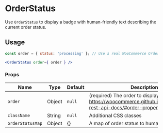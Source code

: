 OrderStatus
===

Use `OrderStatus` to display a badge with human-friendly text describing the current order status.

## Usage

```jsx
const order = { status: 'processing' }; // Use a real WooCommerce Order here.

<OrderStatus order={ order } />
```

### Props

Name | Type | Default | Description
--- | --- | --- | ---
`order` | Object | `null` | (required) The order to display a status for. See: https://woocommerce.github.io/woocommerce-rest-api-docs/#order-properties
`className` | String | `null` | Additional CSS classes
`orderStatusMap` | Object | {} | A map of order status to human-friendly label.
